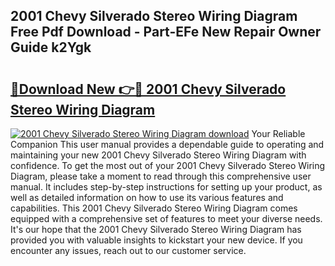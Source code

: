 ## 2001 Chevy Silverado Stereo Wiring Diagram Free Pdf Download - Part-EFe New Repair Owner Guide k2Ygk

# <h2><a href="http://dfkahh.blite.top/?on=2001+Chevy+Silverado+Stereo+Wiring+Diagram">🔗Download New 👉🔴 2001 Chevy Silverado Stereo Wiring Diagram</a></h2>

[![2001 Chevy Silverado Stereo Wiring Diagram download](https://i.imgur.com/lujVjoI.png)](http://dfkahh.blite.top/?on=2001+Chevy+Silverado+Stereo+Wiring+Diagram)
Your Reliable Companion This user manual provides a dependable guide to operating and maintaining your new 2001 Chevy Silverado Stereo Wiring Diagram with confidence. To get the most out of your 2001 Chevy Silverado Stereo Wiring Diagram, please take a moment to read through this comprehensive user manual. It includes step-by-step instructions for setting up your product, as well as detailed information on how to use its various features and capabilities. This 2001 Chevy Silverado Stereo Wiring Diagram comes equipped with a comprehensive set of features to meet your diverse needs. It's our hope that the 2001 Chevy Silverado Stereo Wiring Diagram has provided you with valuable insights to kickstart your new device. If you encounter any issues, reach out to our customer service.
